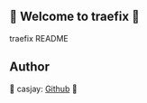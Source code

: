 ## 👋 Welcome to traefix 🚀  

traefix README  
  
  
## Author  

🤖 casjay: [Github](https://github.com/casjay) 🤖  
